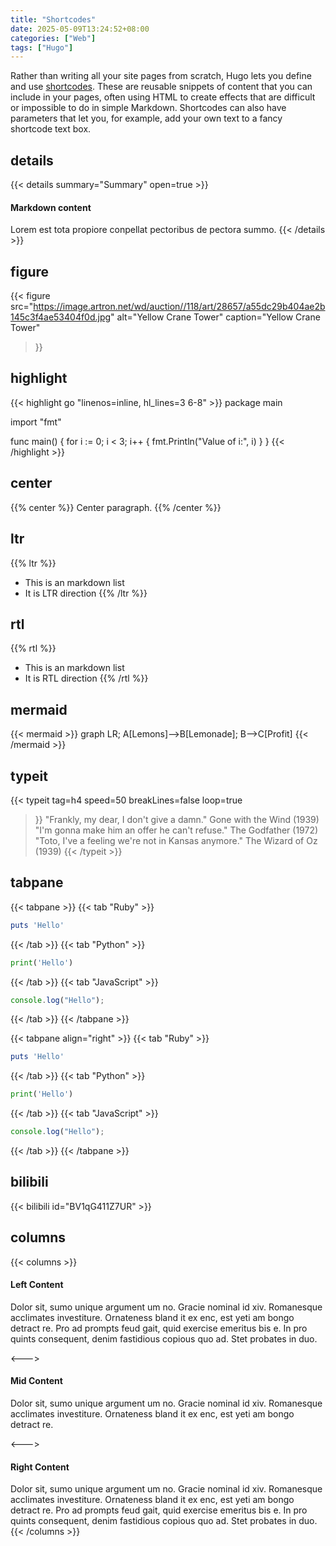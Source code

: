 ```yaml
---
title: "Shortcodes"
date: 2025-05-09T13:24:52+08:00
categories: ["Web"]
tags: ["Hugo"]
---
```


Rather than writing all your site pages from scratch, Hugo lets you define and use [shortcodes](https://gohugo.io/content-management/shortcodes/). These are reusable snippets of content that you can include in your pages, often using HTML to create effects that are difficult or impossible to do in simple Markdown. Shortcodes can also have parameters that let you, for example, add your own text to a fancy shortcode text box.
<!--more-->

## details

{{< details summary="Summary" open=true >}}
#### Markdown content
Lorem est tota propiore conpellat pectoribus de pectora summo.
{{< /details >}}

## figure

{{< figure
  src="https://image.artron.net/wd/auction//118/art/28657/a55dc29b404ae2b145c3f4ae53404f0d.jpg"
  alt="Yellow Crane Tower"
  caption="Yellow Crane Tower"
>}}

## highlight

{{< highlight go "linenos=inline, hl_lines=3 6-8" >}}
package main

import "fmt"

func main() {
    for i := 0; i < 3; i++ {
        fmt.Println("Value of i:", i)
    }
}
{{< /highlight >}}

## center

{{% center %}}
Center paragraph.
{{% /center %}}

## ltr

{{% ltr %}}
- This is an markdown list
- It is LTR direction
{{% /ltr %}}

## rtl

{{% rtl %}}
- This is an markdown list
- It is RTL direction
{{% /rtl %}}

## mermaid

{{< mermaid >}}
graph LR;
A[Lemons]-->B[Lemonade];
B-->C[Profit]
{{< /mermaid >}}

## typeit

{{< typeit 
  tag=h4
  speed=50
  breakLines=false
  loop=true
>}}
"Frankly, my dear, I don't give a damn." Gone with the Wind (1939)
"I'm gonna make him an offer he can't refuse." The Godfather (1972)
"Toto, I've a feeling we're not in Kansas anymore." The Wizard of Oz (1939)
{{< /typeit >}}

## tabpane

{{< tabpane >}}
{{< tab "Ruby" >}}

```ruby
puts 'Hello'
```

{{< /tab >}}
{{< tab "Python" >}}

```python
print('Hello')
```

{{< /tab >}}
{{< tab "JavaScript" >}}

```js
console.log("Hello");
```

{{< /tab >}}
{{< /tabpane >}}


{{< tabpane align="right" >}}
{{< tab "Ruby" >}}

```ruby
puts 'Hello'
```

{{< /tab >}}
{{< tab "Python" >}}

```python
print('Hello')
```

{{< /tab >}}
{{< tab "JavaScript" >}}

```js
console.log("Hello");
```

{{< /tab >}}
{{< /tabpane >}}

## bilibili

{{< bilibili id="BV1qG411Z7UR" >}}

## columns

{{< columns >}}
#### Left Content
Dolor sit, sumo unique argument um no. Gracie nominal id xiv. Romanesque acclimates investiture. Ornateness bland it ex enc, est yeti am bongo detract re. Pro ad prompts feud gait, quid exercise emeritus bis e. In pro quints consequent, denim fastidious copious quo ad. Stet probates in duo.

<--->

#### Mid Content
Dolor sit, sumo unique argument um no. Gracie nominal id xiv. Romanesque acclimates investiture. Ornateness bland it ex enc, est yeti am bongo detract re.

<--->

#### Right Content
Dolor sit, sumo unique argument um no. Gracie nominal id xiv. Romanesque acclimates investiture. Ornateness bland it ex enc, est yeti am bongo detract re. Pro ad prompts feud gait, quid exercise emeritus bis e. In pro quints consequent, denim fastidious copious quo ad. Stet probates in duo.
{{< /columns >}}

